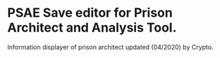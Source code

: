 PSAE Save editor for Prison Architect and Analysis Tool.
============

Information displayer of prison architect updated (04/2020) by Crypto.
